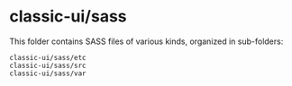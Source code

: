 # classic-ui/sass

This folder contains SASS files of various kinds, organized in sub-folders:

    classic-ui/sass/etc
    classic-ui/sass/src
    classic-ui/sass/var
